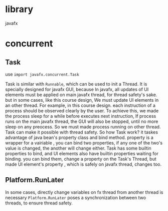 # library
javafx

# concurrent

## Task 
use `import javafx.concurrent.Task `

Task is similar with `Runnable`, which can be used to init a Thread.
It is specially designed for javafx GUI, because
In javafx, all updates of UI elements must be applied on
main javafx thread, for thread safety's sake.
but in some cases, like this course design, We must update UI elements
in an other thread. 
For example, in this course design. each instruction of a process should
be observed clearly by the user. To achieve this, we made the process
sleep for a while before executes next instruction, If process runs on
the main javafx thread, the GUI will also be stopped, until no more
sleep on any preocess. So we must made process running on other thread.
Task can make it possible with thread safety.
So how Task work?
it taskes advantage of java bean's property class and bind method.
property is a wrapper for a vairiable , you can bind two properties,
if any one of the two's value is changed, the another will change 
either. Task has some builtin properties to bind, 
and UI elements also have builtin properties waiting for binding.
you can bind them, change a property on the Task's Thread,
but made UI element's property , which is safely on javafx thread, changes too.

## Platform.RunLater

In some cases, directly change variables on fx thread from another thread is necessary
`Platform.RunLater` poses a synchronization between two threads, 
to ensure thread safety.



